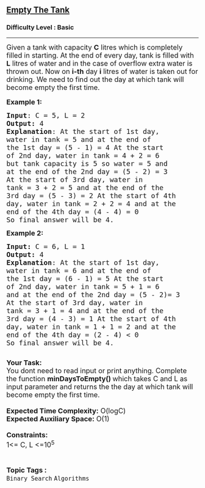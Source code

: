 <h2><a href="https://practice.geeksforgeeks.org/problems/empty-the-tank3831/1?page=1&difficulty[]=-1&category[]=Binary%20Search&sortBy=submissions">Empty The Tank</a></h2><h3>Difficulty Level : Basic</h3><hr><div class="problems_problem_content__Xm_eO"><p><span style="font-size:18px">Given a tank with capacity <strong>C</strong> litres which is completely filled in starting. At the end of every day, tank is filled with <strong>L</strong>&nbsp;litres of water and in the case of overflow extra water is thrown out. Now on <strong>i-th</strong> day <strong>i</strong> litres of water is taken out for drinking. We need to find out the day at which tank will become empty the first time.</span><br>
<br>
<span style="font-size:18px"><strong>Example 1:</strong></span></p>

<pre><span style="font-size:18px"><strong>Input</strong>: C = 5, L = 2
<strong>Output:</strong>&nbsp;4&nbsp;
<strong>Explanation</strong>: At the start of 1st day, 
water in tank = 5 and at the end of 
the 1st day = (5 - 1) = 4 At the start
of 2nd day, water in tank = 4 + 2 = 6 
but tank capacity is 5 so water = 5 and 
at the end of the 2nd day = (5 - 2) = 3 
At the start of 3rd day, water in 
tank = 3 + 2 = 5 and at the end of the 
3rd day = (5 - 3) = 2 At the start of 4th 
day, water in tank = 2 + 2 = 4 and at the 
end of the 4th day = (4 - 4) = 0 
So final answer will be 4.</span><span style="font-size:18px">
</span></pre>

<p><span style="font-size:18px"><strong>Example 2:</strong></span></p>

<pre><span style="font-size:18px"><strong>Input: </strong>C = 6, L = 1
<strong>Output:&nbsp;</strong>4
<strong>Explanation</strong>: At the start of 1st day,
water in tank = 6 and at the end of
the 1st day = (6 - 1) = 5 At the start
of 2nd day, water in tank = 5 + 1 = 6
and at the end of the 2nd day = (5 - 2)= 3
At the start of 3rd day, water in
tank = 3 + 1 = 4 and at the end of the
3rd day = (4 - 3) = 1 At the start of 4th
day, water in tank = 1 + 1 = 2 and at the
end of the 4th day = (2 - 4) &lt; 0
So final answer will be 4.</span></pre>

<p><br>
<span style="font-size:18px"><strong>Your Task:&nbsp;&nbsp;</strong><br>
You dont need to read input or print anything. Complete the function <strong>minDaysToEmpty()&nbsp;</strong>which takes C and L&nbsp;as input parameter and returns the the day at which tank will become empty the first time.<br>
<br>
<strong>Expected Time Complexity:</strong> O(logC)<br>
<strong>Expected Auxiliary Space:</strong> O(1)<br>
<br>
<strong>Constraints:</strong><br>
1&lt;= C, L &lt;=10<sup>5</sup></span></p>
</div><br><p><span style=font-size:18px><strong>Topic Tags : </strong><br><code>Binary Search</code>&nbsp;<code>Algorithms</code>&nbsp;